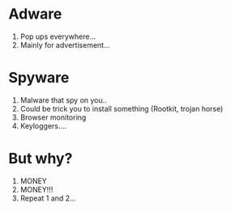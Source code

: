 # Adware
1. Pop ups everywhere...
2. Mainly for advertisement...


# Spyware
1. Malware that spy on you..
2. Could be trick you to install something (Rootkit, trojan horse)
3. Browser monitoring
4. Keyloggers.... 



# But why?
1. MONEY
2. MONEY!!!
3. Repeat 1 and 2...